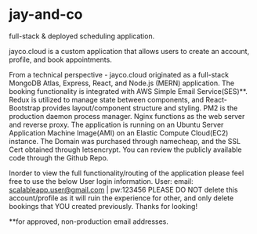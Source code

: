 # jay-and-co
full-stack & deployed scheduling application.

jayco.cloud is a custom application that allows users to create an account, profile, and book appointments.

From a technical perspective - jayco.cloud originated as a full-stack MongoDB Atlas, Express, React, and Node.js (MERN) application. The booking functionality is integrated with AWS Simple Email Service(SES)**. Redux is utilized to manage state between components, and React-Bootstrap provides layout/component structure and styling. PM2 is the production daemon process manager. Nginx functions as the web server and reverse proxy. The application is running on an Ubuntu Server Application Machine Image(AMI) on an Elastic Compute Cloud(EC2) instance. The Domain was purchased through namecheap, and the SSL Cert obtained through letsencrypt. You can review the publicly available code through the Github Repo.

Inorder to view the full functionality/routing of the application please feel free to use the below User login information.
User: email: scalableapp.user@gmail.com | pw:123456
PLEASE DO NOT delete this account/profile as it will ruin the experience for other, and only delete bookings that YOU created previously. Thanks for looking!

**for approved, non-production email addresses. 
